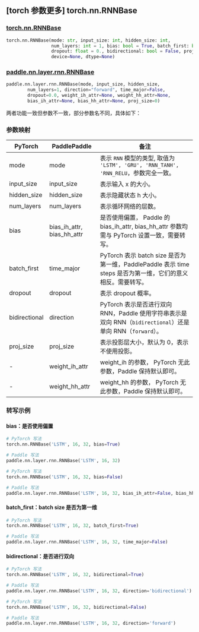 ## [torch 参数更多] torch.nn.RNNBase
### [torch.nn.RNNBase](https://pytorch.org/docs/stable/generated/torch.nn.RNNBase.html#torch.nn.RNNBase)
```python
torch.nn.RNNBase(mode: str, input_size: int, hidden_size: int,
                 num_layers: int = 1, bias: bool = True, batch_first: bool = False,
                 dropout: float = 0., bidirectional: bool = False, proj_size: int = 0,
                 device=None, dtype=None)
```

### [paddle.nn.layer.rnn.RNNBase](https://github.com/PaddlePaddle/Paddle/blob/e25e86f4f6d1bbd043b621a75e93d0070719c3d8/python/paddle/nn/layer/rnn.py#L1300)
```python
paddle.nn.layer.rnn.RNNBase(mode, input_size, hidden_size,
        num_layers=1, direction="forward", time_major=False,
        dropout=0.0, weight_ih_attr=None, weight_hh_attr=None,
        bias_ih_attr=None, bias_hh_attr=None, proj_size=0)
```

两者功能一致但参数不一致，部分参数名不同，具体如下：
### 参数映射

| PyTorch       | PaddlePaddle | 备注                                                   |
| ------------- | ------------ | ------------------------------------------------------ |
| mode          | mode         | 表示 `RNN` 模型的类型, 取值为 `'LSTM', 'GRU', 'RNN_TANH', 'RNN_RELU`，参数完全一致。|
| input_size          | input_size            | 表示输入 x 的大小。  |
| hidden_size          | hidden_size            | 表示隐藏状态 h 大小。  |
| num_layers          | num_layers            | 表示循环网络的层数。  |
| bias          | bias_ih_attr, bias_hh_attr  | 是否使用偏置， Paddle 的 bias_ih_attr, bias_hh_attr 参数均需与 PyTorch 设置一致，需要转写。   |
| batch_first   | time_major   | PyTorch 表示 batch size 是否为第一维，PaddlePaddle 表示 time steps 是否为第一维，它们的意义相反。需要转写。  |
| dropout   | dropout   | 表示 dropout 概率。  |
| bidirectional | direction    | PyTorch 表示是否进行双向 RNN，Paddle 使用字符串表示是双向 RNN（`bidirectional`）还是单向 RNN（`forward`）。 |
| proj_size | proj_size | 表示投影层大小，默认为 0，表示不使用投影。|
| -             |weight_ih_attr| weight_ih 的参数， PyTorch 无此参数，Paddle 保持默认即可。  |
| -             |weight_hh_attr| weight_hh 的参数，  PyTorch 无此参数，Paddle 保持默认即可。  |

### 转写示例


#### bias：是否使用偏置
```python
# PyTorch 写法
torch.nn.RNNBase('LSTM', 16, 32, bias=True)

# Paddle 写法
paddle.nn.layer.rnn.RNNBase('LSTM', 16, 32)
```

```python
# PyTorch 写法
torch.nn.RNNBase('LSTM', 16, 32, bias=False)

# Paddle 写法
paddle.nn.layer.rnn.RNNBase('LSTM', 16, 32, bias_ih_attr=False, bias_hh_attr=False)
```

#### batch_first：batch size 是否为第一维
```python
# PyTorch 写法
torch.nn.RNNBase('LSTM', 16, 32, batch_first=True)

# Paddle 写法
paddle.nn.layer.rnn.RNNBase('LSTM', 16, 32, time_major=False)
```

#### bidirectional：是否进行双向
```python
# PyTorch 写法
torch.nn.RNNBase('LSTM', 16, 32, bidirectional=True)

# Paddle 写法
paddle.nn.layer.rnn.RNNBase('LSTM', 16, 32, direction='bidirectional')
```
```python
# PyTorch 写法
torch.nn.RNNBase('LSTM', 16, 32, bidirectional=False)

# Paddle 写法
paddle.nn.layer.rnn.RNNBase('LSTM', 16, 32, direction='forward')
```
